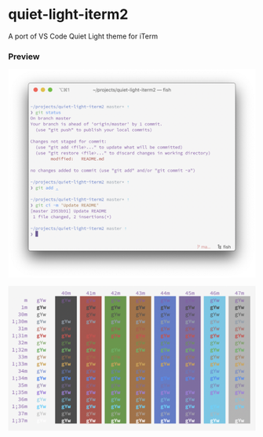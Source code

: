 # quiet-light-iterm2
A port of VS Code Quiet Light theme for iTerm

### Preview
![screenshot-light](https://github.com/fcaldera/quiet-light-iterm2/blob/master/screenshot-console.png)

![preview](https://github.com/fcaldera/quiet-light-iterm2/blob/master/screenshot.png)
